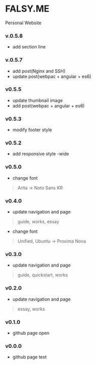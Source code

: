 # FALSY.ME
Personal Website


### v.0.5.8
* add section line

### v.0.5.7
* add post(Nginx and SSH)
* update post(webpac + angular + es6)

### v0.5.5
* update thumbnail image
* add post(webpac + angular + es6)

### v0.5.3
* modify footer style

### v0.5.2
* add responsive style -wide

### v0.5.0
* change font
> Arita -> Noto Sans KR

### v0.4.0
* update navigation and page

> guide, works, essay

* change font

> Unified, Ubuntu -> Proxima Nova

### v0.3.0
* update navigation and page

> guide, quickstart, works

### v0.2.0
* update navigation and page

> essay, works

### v0.1.0
* github page open

### v0.0.0
* github page test
